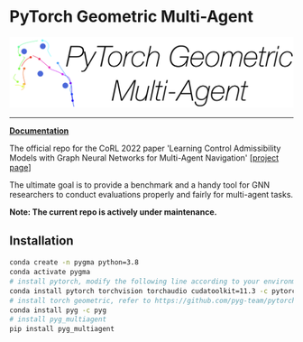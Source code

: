 # PyTorch Geometric Multi-Agent

<p align="center">
<img src="https://raw.githubusercontent.com/rainorangelemon/pygma_sphinx_theme/master/pygma_sphinx_theme/static/img/text_logo.png" alt="drawing"/> 
</p>

-----------------------

**[Documentation](https://pytorch-geometric-multiagent.readthedocs.io/en/latest/)**

The official repo for the CoRL 2022 paper 'Learning Control Admissibility Models with Graph Neural Networks for Multi-Agent Navigation' [[project page](https://rainorangelemon.github.io/CoRL2022/)]

<!--The current repo only includes GNN for control. For planning methods such as CBS and SIPP, please stay tuned.-->

The ultimate goal is to provide a benchmark and a handy tool for GNN researchers to conduct evaluations properly and fairly for multi-agent tasks.

**Note: The current repo is actively under maintenance.**

## Installation

```bash
conda create -n pygma python=3.8
conda activate pygma
# install pytorch, modify the following line according to your environment
conda install pytorch torchvision torchaudio cudatoolkit=11.3 -c pytorch
# install torch geometric, refer to https://github.com/pyg-team/pytorch_geometric
conda install pyg -c pyg
# install pyg_multiagent
pip install pyg_multiagent
```
